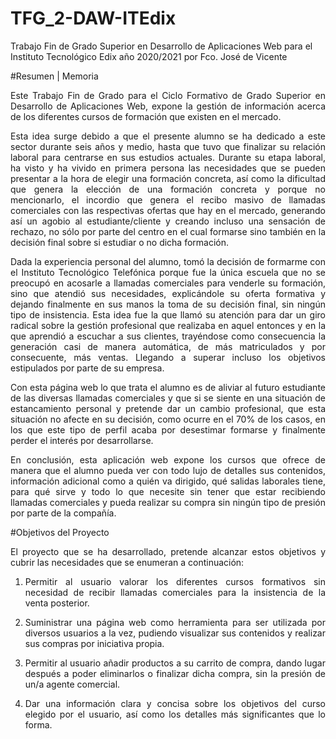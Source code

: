 # TFG_2-DAW-ITEdix
Trabajo Fin de Grado Superior en Desarrollo de Aplicaciones Web para el Instituto Tecnológico Edix año 2020/2021 por Fco. José de Vicente

#Resumen | Memoria
<div style="text-align: justify">  Este Trabajo Fin de Grado para el Ciclo Formativo de Grado Superior en Desarrollo de Aplicaciones Web, expone la gestión de información acerca de los diferentes cursos de formación que existen en el mercado. 


Esta idea surge debido a que el presente alumno se ha dedicado a este sector durante seis años y medio, hasta que tuvo que finalizar su relación laboral para centrarse en sus estudios actuales. Durante su etapa laboral, ha visto y ha vivido en primera persona las necesidades que se pueden presentar a la hora de elegir una formación concreta, así como la dificultad que genera la elección de una formación concreta y porque no mencionarlo, el incordio que genera el recibo masivo de llamadas comerciales con las respectivas ofertas que hay en el mercado, generando así un agobio al estudiante/cliente y creando incluso una sensación de rechazo, no sólo por parte del centro en el cual formarse sino también en la decisión final sobre si estudiar o no dicha formación.  

Dada la experiencia personal del alumno, tomó la decisión de formarme con el Instituto Tecnológico Telefónica porque fue la única escuela que no se preocupó en acosarle a llamadas comerciales para venderle su formación, sino que atendió sus necesidades, explicándole su oferta formativa y dejando finalmente en sus manos la toma de su decisión final, sin ningún tipo de insistencia. Esta idea fue la que llamó su atención para dar un giro radical sobre la gestión profesional que realizaba en aquel entonces y en la que aprendió a escuchar a sus clientes, trayéndose como consecuencia la generación casi de manera automática, de más matriculados y por consecuente, más ventas. Llegando a superar incluso los objetivos estipulados por parte de su empresa. 

Con esta página web lo que trata el alumno es de aliviar al futuro estudiante de las diversas llamadas comerciales y que si se siente en una situación de estancamiento personal y pretende dar un cambio profesional, que esta situación no afecte en su decisión, como ocurre en el 70% de los casos, en los que este tipo de perfil acaba por desestimar formarse y finalmente perder el interés por desarrollarse. 

En conclusión, esta aplicación web expone los cursos que ofrece de manera que el alumno pueda ver con todo lujo de detalles sus contenidos, información adicional como a quién va dirigido, qué salidas laborales tiene, para qué sirve y todo lo que necesite sin tener que estar recibiendo llamadas comerciales y pueda realizar su compra sin ningún tipo de presión por parte de la compañía.<div/>

#Objetivos del Proyecto
<div style="text-align: justify">El proyecto que se ha desarrollado, pretende alcanzar estos objetivos y cubrir las necesidades que se enumeran a continuación:<div/>

 1.	Permitir al usuario valorar los diferentes cursos formativos sin necesidad de recibir llamadas comerciales para la insistencia de la venta posterior. 

2.	Suministrar una página web como herramienta para ser utilizada por diversos usuarios a la vez,  pudiendo visualizar sus contenidos y realizar sus compras por iniciativa propia.

3.	Permitir al usuario añadir productos a su carrito de compra, dando lugar después a poder eliminarlos o finalizar dicha compra, sin la presión de un/a agente comercial. 

4.	Dar una información clara y concisa sobre los objetivos del curso elegido por el usuario, así como los detalles más significantes que lo forma.

